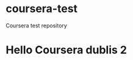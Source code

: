 # coursera-test
Coursera test repository
<!DOCTYPE html>
<html>
<head>
	<title>Hello Coursera mdfck</title>
</head>
<body>
<h1>Hello Coursera dublis 2</h1>
</body>
</html>